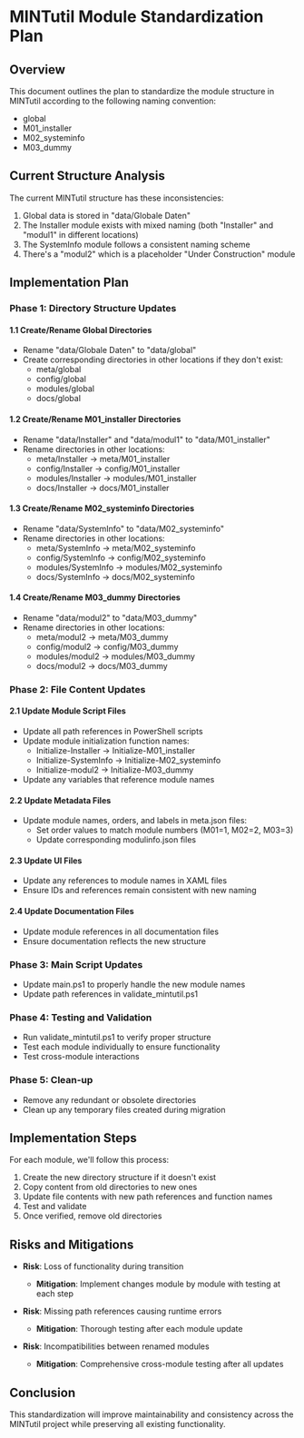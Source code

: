 # MINTutil Module Standardization Plan

## Overview

This document outlines the plan to standardize the module structure in MINTutil according to the following naming convention:

- global
- M01_installer
- M02_systeminfo
- M03_dummy

## Current Structure Analysis

The current MINTutil structure has these inconsistencies:

1. Global data is stored in "data/Globale Daten"
2. The Installer module exists with mixed naming (both "Installer" and "modul1" in different locations)
3. The SystemInfo module follows a consistent naming scheme
4. There's a "modul2" which is a placeholder "Under Construction" module

## Implementation Plan

### Phase 1: Directory Structure Updates

#### 1.1 Create/Rename Global Directories

- Rename "data/Globale Daten" to "data/global"
- Create corresponding directories in other locations if they don't exist:
  - meta/global
  - config/global
  - modules/global
  - docs/global

#### 1.2 Create/Rename M01_installer Directories

- Rename "data/Installer" and "data/modul1" to "data/M01_installer"
- Rename directories in other locations:
  - meta/Installer → meta/M01_installer
  - config/Installer → config/M01_installer
  - modules/Installer → modules/M01_installer
  - docs/Installer → docs/M01_installer

#### 1.3 Create/Rename M02_systeminfo Directories

- Rename "data/SystemInfo" to "data/M02_systeminfo"
- Rename directories in other locations:
  - meta/SystemInfo → meta/M02_systeminfo
  - config/SystemInfo → config/M02_systeminfo
  - modules/SystemInfo → modules/M02_systeminfo
  - docs/SystemInfo → docs/M02_systeminfo

#### 1.4 Create/Rename M03_dummy Directories

- Rename "data/modul2" to "data/M03_dummy"
- Rename directories in other locations:
  - meta/modul2 → meta/M03_dummy
  - config/modul2 → config/M03_dummy
  - modules/modul2 → modules/M03_dummy
  - docs/modul2 → docs/M03_dummy

### Phase 2: File Content Updates

#### 2.1 Update Module Script Files

- Update all path references in PowerShell scripts
- Update module initialization function names:
  - Initialize-Installer → Initialize-M01_installer
  - Initialize-SystemInfo → Initialize-M02_systeminfo
  - Initialize-modul2 → Initialize-M03_dummy
- Update any variables that reference module names

#### 2.2 Update Metadata Files

- Update module names, orders, and labels in meta.json files:
  - Set order values to match module numbers (M01=1, M02=2, M03=3)
  - Update corresponding modulinfo.json files

#### 2.3 Update UI Files

- Update any references to module names in XAML files
- Ensure IDs and references remain consistent with new naming

#### 2.4 Update Documentation Files

- Update module references in all documentation files
- Ensure documentation reflects the new structure

### Phase 3: Main Script Updates

- Update main.ps1 to properly handle the new module names
- Update path references in validate_mintutil.ps1

### Phase 4: Testing and Validation

- Run validate_mintutil.ps1 to verify proper structure
- Test each module individually to ensure functionality
- Test cross-module interactions

### Phase 5: Clean-up

- Remove any redundant or obsolete directories
- Clean up any temporary files created during migration

## Implementation Steps

For each module, we'll follow this process:

1. Create the new directory structure if it doesn't exist
2. Copy content from old directories to new ones
3. Update file contents with new path references and function names
4. Test and validate
5. Once verified, remove old directories

## Risks and Mitigations

- **Risk**: Loss of functionality during transition
  - **Mitigation**: Implement changes module by module with testing at each step

- **Risk**: Missing path references causing runtime errors
  - **Mitigation**: Thorough testing after each module update

- **Risk**: Incompatibilities between renamed modules
  - **Mitigation**: Comprehensive cross-module testing after all updates

## Conclusion

This standardization will improve maintainability and consistency across the MINTutil project while preserving all existing functionality.